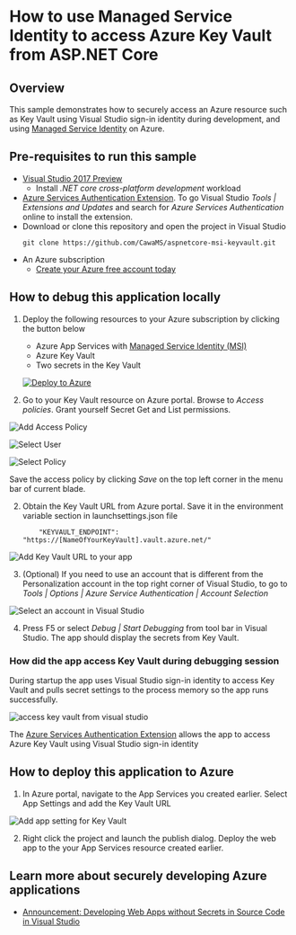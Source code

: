 # How to use Managed Service Identity to access Azure Key Vault from ASP.NET Core

## Overview

This sample demonstrates how to securely access an Azure resource such as Key Vault using Visual Studio sign-in identity during development, and using [Managed Service Identity](https://docs.microsoft.com/en-us/azure/active-directory/msi-overview) on Azure.


## Pre-requisites to run this sample
* [Visual Studio 2017 Preview](https://www.visualstudio.com/vs/preview/)
    * Install *.NET core cross-platform development* workload
* [Azure Services Authentication Extension](https://go.microsoft.com/fwlink/?linkid=862354). To go Visual Studio *Tools | Extensions and Updates* and search for *Azure Services Authentication* online to install the extension.
* Download or clone this repository and open the project in Visual Studio
    ```
    git clone https://github.com/CawaMS/aspnetcore-msi-keyvault.git
    ```
* An Azure subscription
    * [Create your Azure free account today](https://azure.microsoft.com/en-us/free/)

## How to debug this application locally

1. Deploy the following resources to your Azure subscription by clicking the button below
    * Azure App Services with [Managed Service Identity (MSI)](https://docs.microsoft.com/en-us/azure/app-service/app-service-managed-service-identity)
    * Azure Key Vault
    * Two secrets in the Key Vault

    [![Deploy to Azure](https://azuredeploy.net/deploybutton.svg)](https://azuredeploy.net/)

2. Go to your Key Vault resource on Azure portal. Browse to *Access policies*. Grant yourself Secret Get and List permissions.

![Add Access Policy](./media/AddAccessPolicy.png)

![Select User](./media/SelectUser.png)

![Select Policy](./media/SelectPolicy.png)

Save the access policy by clicking *Save* on the top left corner in the menu bar of current blade.

2. Obtain the Key Vault URL from Azure portal. Save it in the environment variable section in launchsettings.json file


    ```
        "KEYVAULT_ENDPOINT": "https://[NameOfYourKeyVault].vault.azure.net/"
    ```
![Add Key Vault URL to your app](./media/AddKeyVaultURL.png)

3. (Optional) If you need to use an account that is different from the Personalization account in the top right corner of Visual Studio, to go to *Tools | Options | Azure Service Authentication | Account Selection*

![Select an account in Visual Studio](./media/ASAL-visualstudio.png)

4. Press F5 or select *Debug | Start Debugging* from tool bar in Visual Studio. The app should display the secrets from Key Vault.

### How did the app access Key Vault during debugging session
During startup the app uses Visual Studio sign-in identity to access Key Vault and pulls secret settings to the process memory so the app runs successfully.

![access key vault from visual studio](./media/access-keyvault-visualstudio.png)

The [Azure Services Authentication Extension](https://go.microsoft.com/fwlink/?linkid=862354) allows the app to access Azure Key Vault using Visual Studio sign-in identity

## How to deploy this application to Azure

1. In Azure portal, navigate to the App Services you created earlier. Select App Settings and add the Key Vault URL

![Add app setting for Key Vault](./media/add-app-setting.png)

2. Right click the project and launch the publish dialog. Deploy the web app to the your App Services resource created earlier.


## Learn more about securely developing Azure applications

* [Announcement: Developing Web Apps without Secrets in Source Code in Visual Studio](https://go.microsoft.com/fwlink/?linkid=862656)
